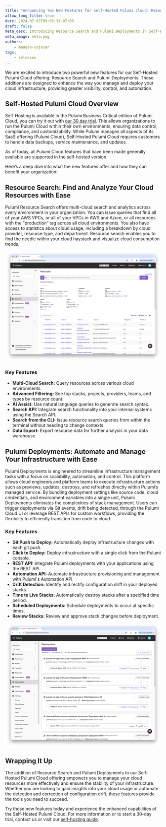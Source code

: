 ```yaml
---
title: "Announcing Two New Features for Self-Hosted Pulumi Cloud: Resource Search and Pulumi Deployments"
allow_long_title: true
date: 2024-07-02T09:08:31-07:00
draft: false
meta_desc: Introducing Resource Search and Pulumi Deployments in Self-Hosted Pulumi Cloud for enhanced management and deployment of cloud infrastructure.
meta_image: meta.png
authors:
    - meagan-cojocar
tags:
    - releases
---
```


We are excited to introduce two powerful new features for our Self-Hosted Pulumi Cloud offering: Resource Search and Pulumi Deployments. These additions are designed to enhance the way you manage and deploy your cloud infrastructure, providing greater visibility, control, and automation.

## Self-Hosted Pulumi Cloud Overview

Self-Hosting is available in the Pulumi Business Critical edition of Pulumi Cloud, you can try it out with [our 30 day trial](/product/self-hosted). This allows organizations to run the Pulumi Cloud within their own environments, ensuring data control, compliance, and customizability. While Pulumi manages all aspects of its SaaS offering (Pulumi Cloud), Self-Hosted Pulumi Cloud requires customers to handle data backups, service maintenance, and updates.

As of today, all Pulumi Cloud features that have been made generally available are supported in the self-hosted version.

Here’s a deep dive into what the new features offer and how they can benefit your organization:

## Resource Search: Find and Analyze Your Cloud Resources with Ease

Pulumi Resource Search offers multi-cloud search and analytics across every environment in your organization. You can issue queries that find all of your AWS VPCs, or all of your VPCs in AWS and Azure, or all resources with the “production” tag across all cloud environments. You also have access to statistics about cloud usage, including a breakdown by cloud provider, resource type, and department. Resource search enables you to find the needle within your cloud haystack and visualize cloud consumption trends.

![resource search UI](search.png)

### Key Features

- **Multi-Cloud Search:** Query resources across various cloud environments.
- **Advanced Filtering:** See top stacks, projects, providers, teams, and types by resource count.
- **AI Assist:** Use natural language queries to generate search syntax.
- **Search API:** Integrate search functionality into your internal systems using the Search API.
- **Search from the CLI:** Issue resource search queries from within the terminal without needing to change contexts.
- **Data Export:** Export resource data for further analysis in your data warehouse.

## Pulumi Deployments: Automate and Manage Your Infrastructure with Ease

Pulumi Deployments is engineered to streamline infrastructure management tasks with a focus on scalability, automation, and control. This platform allows cloud engineers and platform teams to execute infrastructure actions such as previews, updates, destroys, and refreshes directly within Pulumi’s managed service. By bundling deployment settings like source code, cloud credentials, and environment variables into a single unit, Pulumi Deployments eliminates the complexities of stack management. Users can trigger deployments via Git events, drift being detected, through the Pulumi Cloud UI or leverage REST APIs for custom workflows, providing the flexibility to efficiently transition from code to cloud.

### Key Features

- **Git Push to Deploy:** Automatically deploy infrastructure changes with each git push.
- **Click to Deploy:** Deploy infrastructure with a single click from the Pulumi console.
- **REST API:** Integrate Pulumi deployments with your applications using the REST API.
- **Automation API:** Automate infrastructure provisioning and management with Pulumi's Automation API.
- **Drift Detection:** Identify and rectify configuration drift in your deployed stacks.
- **Time to Live Stacks:** Automatically destroy stacks after a specified time period.
- **Scheduled Deployments:** Schedule deployments to occur at specific times.
- **Review Stacks:** Review and approve stack changes before deployment.

![Deployments UI](deploy.png)

## Wrapping It Up

The addition of Resource Search and Pulumi Deployments to our Self-Hosted Pulumi Cloud offering empowers you to manage your cloud resources more effectively and ensure the stability of your infrastructure. Whether you are looking to gain insights into your cloud usage or automate the detection and correction of configuration drift, these features provide the tools you need to succeed.

Try these new features today and experience the enhanced capabilities of the Self-Hosted Pulumi Cloud. For more information or to start a 30-day trial, contact us or visit our [self-hosting guide](https://www.pulumi.com/docs/guides/self-hosting/).
